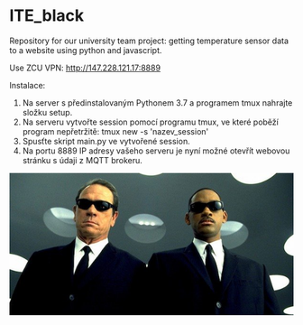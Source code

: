 # ITE_black
Repository for our university team project: getting temperature sensor data to a website using python and javascript.

Use ZCU VPN: http://147.228.121.17:8889

Instalace:
1) Na server s předinstalovaným Pythonem 3.7 a programem tmux nahrajte složku setup.
2) Na serveru vytvořte session pomocí programu tmux, ve které poběží program nepřetržitě:
    tmux new -s 'nazev\_session'
3) Spusťte skript main.py ve vytvořené session.
4) Na portu 8889 IP adresy vašeho serveru je nyní možné otevřít webovou stránku s údaji z MQTT brokeru.

![](/mib.jpg)
